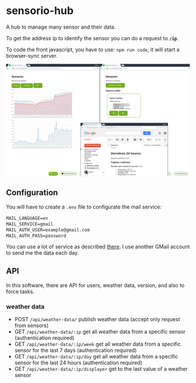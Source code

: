 # sensorio-hub
A hub to manage many sensor and their data.

To get the address ip to identify the sensor you can do a request to **`/ip`**.

To code the front javascript, you have to use: `npm run code`, it will start a browser-sync server.

![Demo](demo.png)

## Configuration

You will have to create a `.env` file to configurate the mail service:
```dosini
MAIL_LANGUAGE=en
MAIL_SERVICE=gmail
MAIL_AUTH_USER=example@gmail.com
MAIL_AUTH_PASS=password
```
You can use a lot of service as described [there](http://nodemailer.com/smtp/well-known/).
I use another GMail account to send me the data each day.

## API

In this software, there are API for users, weather data, version, and also to force tasks.

### weather data

* POST `/api/weather-data/` publish weather data (accept only request from sensors)
* GET `/api/weather-data/:ip` get all weather data from a specific sensor (authentication required)
* GET `/api/weather-data/:ip/week` get all weather data from a specific sensor for the last 7 days (authentication required)
* GET `/api/weather-data/:ip/day` get all weather data from a specific sensor for the last 24 hours (authentication required)
* GET `/api/weather-data/:ip/displayer` get to the last value of a weather sensor 